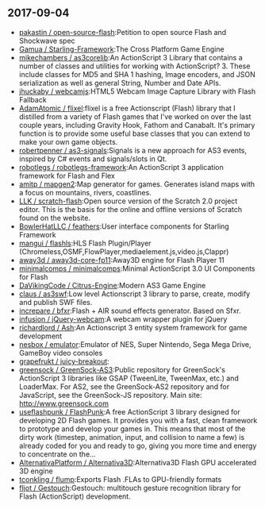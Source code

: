## 2017-09-04

* [pakastin / open-source-flash](https://github.com/pakastin/open-source-flash):Petition to open source Flash and Shockwave spec
* [Gamua / Starling-Framework](https://github.com/Gamua/Starling-Framework):The Cross Platform Game Engine
* [mikechambers / as3corelib](https://github.com/mikechambers/as3corelib):An ActionScript 3 Library that contains a number of classes and utilities for working with ActionScript? 3. These include classes for MD5 and SHA 1 hashing, Image encoders, and JSON serialization as well as general String, Number and Date APIs.
* [jhuckaby / webcamjs](https://github.com/jhuckaby/webcamjs):HTML5 Webcam Image Capture Library with Flash Fallback
* [AdamAtomic / flixel](https://github.com/AdamAtomic/flixel):flixel is a free Actionscript (Flash) library that I distilled from a variety of Flash games that I've worked on over the last couple years, including Gravity Hook, Fathom and Canabalt. It's primary function is to provide some useful base classes that you can extend to make your own game objects.
* [robertpenner / as3-signals](https://github.com/robertpenner/as3-signals):Signals is a new approach for AS3 events, inspired by C# events and signals/slots in Qt.
* [robotlegs / robotlegs-framework](https://github.com/robotlegs/robotlegs-framework):An ActionScript 3 application framework for Flash and Flex
* [amitp / mapgen2](https://github.com/amitp/mapgen2):Map generator for games. Generates island maps with a focus on mountains, rivers, coastlines.
* [LLK / scratch-flash](https://github.com/LLK/scratch-flash):Open source version of the Scratch 2.0 project editor. This is the basis for the online and offline versions of Scratch found on the website.
* [BowlerHatLLC / feathers](https://github.com/BowlerHatLLC/feathers):User interface components for Starling Framework
* [mangui / flashls](https://github.com/mangui/flashls):HLS Flash Plugin/Player (Chromeless,OSMF,FlowPlayer,mediaelement.js,video.js,Clappr)
* [away3d / away3d-core-fp11](https://github.com/away3d/away3d-core-fp11):Away3D engine for Flash Player 11
* [minimalcomps / minimalcomps](https://github.com/minimalcomps/minimalcomps):Minimal ActionScript 3.0 UI Components for Flash
* [DaVikingCode / Citrus-Engine](https://github.com/DaVikingCode/Citrus-Engine):Modern AS3 Game Engine
* [claus / as3swf](https://github.com/claus/as3swf):Low level Actionscript 3 library to parse, create, modify and publish SWF files.
* [increpare / bfxr](https://github.com/increpare/bfxr):Flash + AIR sound effects generator. Based on Sfxr.
* [infusion / jQuery-webcam](https://github.com/infusion/jQuery-webcam):A webcam wrapper plugin for jQuery
* [richardlord / Ash](https://github.com/richardlord/Ash):An Actionscript 3 entity system framework for game development
* [nesbox / emulator](https://github.com/nesbox/emulator):Emulator of NES, Super Nintendo, Sega Mega Drive, GameBoy video consoles
* [grapefrukt / juicy-breakout](https://github.com/grapefrukt/juicy-breakout):
* [greensock / GreenSock-AS3](https://github.com/greensock/GreenSock-AS3):Public repository for GreenSock's ActionScript 3 libraries like GSAP (TweenLite, TweenMax, etc.) and LoaderMax. For AS2, see the GreenSock-AS2 repository and for JavaScript, see the GreenSock-JS repository. Main site: http://www.greensock.com
* [useflashpunk / FlashPunk](https://github.com/useflashpunk/FlashPunk):A free ActionScript 3 library designed for developing 2D Flash games. It provides you with a fast, clean framework to prototype and develop your games in. This means that most of the dirty work (timestep, animation, input, and collision to name a few) is already coded for you and ready to go, giving you more time and energy to concentrate on the…
* [AlternativaPlatform / Alternativa3D](https://github.com/AlternativaPlatform/Alternativa3D):Alternativa3D Flash GPU accelerated 3D engine
* [tconkling / flump](https://github.com/tconkling/flump):Exports Flash .FLAs to GPU-friendly formats
* [fljot / Gestouch](https://github.com/fljot/Gestouch):Gestouch: multitouch gesture recognition library for Flash (ActionScript) development.
